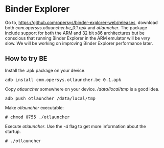 # Binder Explorer

Go to, https://github.com/opersys/binder-explorer-web/releases, download both *com.opersys.otlauncher.be_0.1.apk* and _otlauncher_. The package include support for both the ARM and 32 bit x86 architectures but be conscious that running Binder Explorer in the ARM emulator will be *very* slow. We will be working on improving Binder Explorer performance later.

## How to try BE

Install the .apk package on your device.

<pre>
adb install com.opersys.otlauncher.be_0.1.apk
</pre>

Copy _otlauncher_ somewhere on your device. _/data/local/tmp_ is a good idea.

<pre>
adb push otlauncher /data/local/tmp
</pre>

Make _otlauncher_ executable: 

<pre>
# chmod 0755 ./otlauncher
</pre>

Execute _otlauncher_. Use the _-d_ flag to get more information about the startup.

<pre>
# ./otlauncher
</pre>

